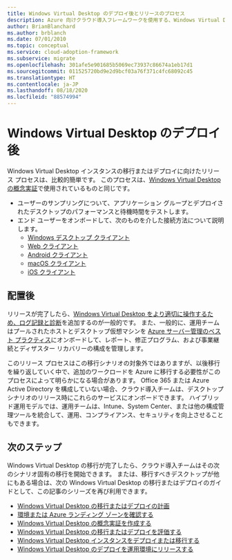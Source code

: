 ```yaml
---
title: Windows Virtual Desktop のデプロイ後とリリースのプロセス
description: Azure 向けクラウド導入フレームワークを使用する、Windows Virtual Desktop の移行のベスト プラクティスについて説明します。これにより、複雑さを軽減し、移行プロセスを標準化することができます。
author: BrianBlanchard
ms.author: brblanch
ms.date: 07/01/2010
ms.topic: conceptual
ms.service: cloud-adoption-framework
ms.subservice: migrate
ms.openlocfilehash: 301afe5e901685b5069ec73937c86674a1eb17d1
ms.sourcegitcommit: 011525720bd9e2d9bcf03a76f371c4fc68092c45
ms.translationtype: HT
ms.contentlocale: ja-JP
ms.lasthandoff: 08/18/2020
ms.locfileid: "88574994"
---
```

# <a name="windows-virtual-desktop-post-deployment"></a>Windows Virtual Desktop のデプロイ後

Windows Virtual Desktop インスタンスの移行またはデプロイに向けたリリース プロセスは、比較的簡単です。 このプロセスは、[Windows Virtual Desktop の概念実証](./proof-of-concept.md)で使用されているものと同じです。

- ユーザーのサンプリングについて、アプリケーション グループとデプロイされたデスクトップのパフォーマンスと待機時間をテストします。
- エンド ユーザーをオンボードして、次のものを介した接続方法について説明します。
  - [Windows デスクトップ クライアント](/azure/virtual-desktop/connect-windows-7-and-10)
  - [Web クライアント](/azure/virtual-desktop/connect-web)
  - [Android クライアント](/azure/virtual-desktop/connect-android)
  - [macOS クライアント](/azure/virtual-desktop/connect-macos)
  - [iOS クライアント](/azure/virtual-desktop/connect-ios)

## <a name="post-deployment"></a>配置後

リリースが完了したら、[Windows Virtual Desktop をより適切に操作するため、ログ記録と診断](/azure/virtual-desktop/diagnostics-log-analytics#push-diagnostics-data-to-your-workspace)を追加するのが一般的です。 また、一般的に、運用チームはプールされたホストとデスクトップ仮想マシンを [Azure サーバー管理のベスト プラクティス](../../manage/azure-server-management/index.md)にオンボードして、レポート、修正プログラム、および事業継続とディザスター リカバリーの構成を管理します。

このリリース プロセスはこの移行シナリオの対象外ではありますが、以後移行を繰り返していく中で、追加のワークロードを Azure に移行する必要性がこのプロセスによって明らかになる場合があります。 Office 365 または Azure Active Directory を構成していない場合、クラウド導入チームは、デスクトップ シナリオのリリース時にこれらのサービスにオンボードできます。 ハイブリッド運用モデルでは、運用チームは、Intune、System Center、または他の構成管理ツールを統合して、運用、コンプライアンス、セキュリティを向上させることもできます。

## <a name="next-steps"></a>次のステップ

Windows Virtual Desktop の移行が完了したら、クラウド導入チームはその次のシナリオ固有の移行を開始できます。 または、移行すべきデスクトップが他にもある場合は、次の Windows Virtual Desktop の移行またはデプロイのガイドとして、この記事のシリーズを再び利用できます。

- [Windows Virtual Desktop の移行またはデプロイの計画](./plan.md)
- [環境または Azure ランディング ゾーンを確認する](./ready.md)
- [Windows Virtual Desktop の概念実証を作成する](./proof-of-concept.md)
- [Windows Virtual Desktop の移行またはデプロイを評価する](./migrate-assess.md)
- [Windows Virtual Desktop インスタンスをデプロイまたは移行する](./migrate-deploy.md)
- [Windows Virtual Desktop のデプロイを運用環境にリリースする](./migrate-release.md)
